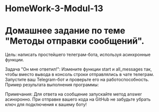 # HomeWork-3-Modul-13
#  Домашнее задание по теме "Методы отправки сообщений".

Цель: написать простейшего телеграм-бота, используя асинхронные функции.

Задача "Он мне ответил!":
Измените функции start и all_messages так, чтобы вместо вывода в консоль строки отправлялись в чате телеграм.
Запустите ваш Telegram-бот и проверьте его на работоспособность.
Пример результата выполнения программы:

Примечания:
Для ответа на сообщение запускайте метод answer асинхронно.
При отправке вашего кода на GitHub не забудьте убрать ключ для подключения к вашему боту!
